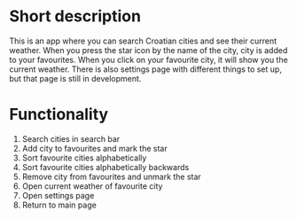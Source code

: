 # Short description

This is an app where you can search Croatian cities and see their current weather. When you press the star icon by the name of the city, city is added to your favourites. When you click on your favourite city, it will show you the current weather. There is also settings page with different things to set up, but that page is still in development. 

# Functionality

1. Search cities in search bar
2. Add city to favourites and mark the star
3. Sort favourite cities alphabetically 
4. Sort favourite cities alphabetically backwards
5. Remove city from favourites and unmark the star
6. Open current weather of favourite city
7. Open settings page
8. Return to main page

